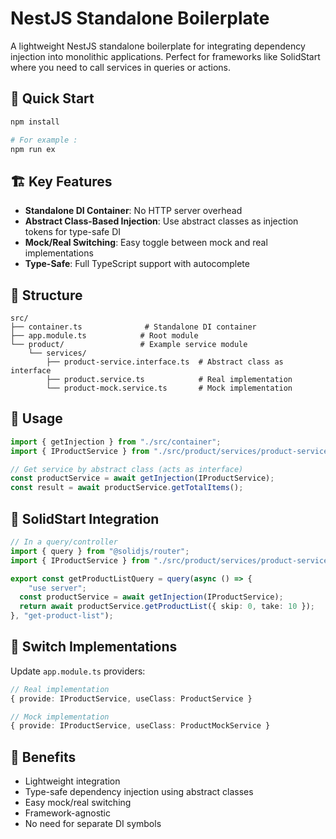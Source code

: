 # NestJS Standalone Boilerplate

A lightweight NestJS standalone boilerplate for integrating dependency injection into monolithic applications. Perfect for frameworks like SolidStart where you need to call services in queries or actions.

## 🚀 Quick Start

```bash
npm install

# For example :
npm run ex
```

## 🏗️ Key Features

- **Standalone DI Container**: No HTTP server overhead
- **Abstract Class-Based Injection**: Use abstract classes as injection tokens for type-safe DI
- **Mock/Real Switching**: Easy toggle between mock and real implementations
- **Type-Safe**: Full TypeScript support with autocomplete

## 📁 Structure

```
src/
├── container.ts              # Standalone DI container
├── app.module.ts            # Root module
└── product/                 # Example service module
    └── services/
        ├── product-service.interface.ts  # Abstract class as interface
        ├── product.service.ts            # Real implementation
        └── product-mock.service.ts       # Mock implementation
```

## 🔧 Usage

```typescript
import { getInjection } from "./src/container";
import { IProductService } from "./src/product/services/product-service.interface";

// Get service by abstract class (acts as interface)
const productService = await getInjection(IProductService);
const result = await productService.getTotalItems();
```

## 🎯 SolidStart Integration

```typescript
// In a query/controller
import { query } from "@solidjs/router";
import { IProductService } from "./src/product/services/product-service.interface";

export const getProductListQuery = query(async () => {
	"use server";
  const productService = await getInjection(IProductService);
  return await productService.getProductList({ skip: 0, take: 10 });
}, "get-product-list");
```

## 🔄 Switch Implementations

Update `app.module.ts` providers:

```typescript
// Real implementation
{ provide: IProductService, useClass: ProductService }

// Mock implementation  
{ provide: IProductService, useClass: ProductMockService }
```

## 🎉 Benefits

- Lightweight integration
- Type-safe dependency injection using abstract classes
- Easy mock/real switching
- Framework-agnostic
- No need for separate DI symbols

